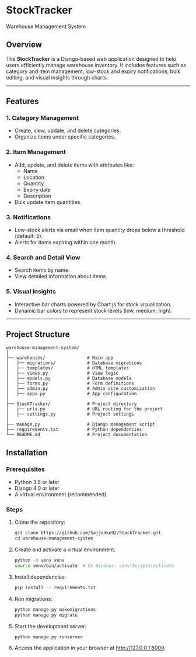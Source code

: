 # StockTracker
 Warehouse Management System

## Overview
The **StockTracker** is a Django-based web application designed to help users efficiently manage warehouse inventory. It includes features such as category and item management, low-stock and expiry notifications, bulk editing, and visual insights through charts. 

---

## Features
### 1. **Category Management**
- Create, view, update, and delete categories.
- Organize items under specific categories.

### 2. **Item Management**
- Add, update, and delete items with attributes like:
  - Name
  - Location
  - Quantity
  - Expiry date
  - Description
- Bulk update item quantities.

### 3. **Notifications**
- Low-stock alerts via email when item quantity drops below a threshold (default: 5).
- Alerts for items expiring within one month.

### 4. **Search and Detail View**
- Search items by name.
- View detailed information about items.

### 5. **Visual Insights**
- Interactive bar charts powered by Chart.js for stock visualization.
- Dynamic bar colors to represent stock levels (low, medium, high).

---

## Project Structure
```
warehouse-management-system/
│
├── warehouses/                # Main app
│   ├── migrations/            # Database migrations
│   ├── templates/             # HTML templates
│   ├── views.py               # View logic
│   ├── models.py              # Database models
│   ├── forms.py               # Form definitions
│   ├── admin.py               # Admin site customization
│   ├── apps.py                # App configuration
│
├── StockTracker/              # Project directory
│   ├── urls.py                # URL routing for the project
│   ├── settings.py            # Project settings
│
├── manage.py                  # Django management script
├── requirements.txt           # Python dependencies
└── README.md                  # Project documentation

```

## Installation

### Prerequisites
- Python 3.8 or later
- Django 4.0 or later
- A virtual environment (recommended)

### Steps
1. Clone the repository:
   ```bash
   git clone https://github.com/Sajjadke92/StockTracker.git
   cd warehouse-management-system

3. Create and activate a virtual environment:
   ```bash
   python -m venv venv
   source venv/bin/activate  # On Windows: venv\Scripts\activate

5. Install dependencies:
   ```bash
   pip install -r requirements.txt

7. Run migrations:
   ```bash
   python manage.py makemigrations
   python manage.py migrate

9. Start the development server:
   ```bash
   python manage.py runserver
   
11. Access the application in your browser at http://127.0.0.1:8000.

   


